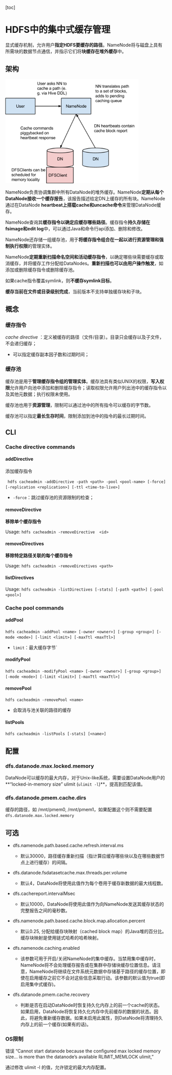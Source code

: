 [toc]

# HDFS中的集中式缓存管理

显式缓存机制，允许用户**指定HDFS要缓存的路径**。NameNode将与磁盘上具有所需块的数据节点通信，并指示它们将**块缓存在堆外缓存**中。

## 架构

<img src="pics/caching.png" alt="Caching Architecture" style="zoom:80%;" />

NameNode负责协调集群中所有DataNode的堆外缓存。NameNode**定期从每个DataNode接收一个缓存报告**，该报告描述给定DN上缓存的所有块。NameNode通过在DataNode **heartbeat上搭载cache和uncache命令**来管理DataNode缓存。

NameNode查询其**缓存指令以确定应缓存哪些路径**。缓存指令**持久存储在fsimage和edit log**中，可以通过Java和命令行api添加、删除和修改。

NameNode还存储一组缓存池，用于**将缓存指令组合在一起以进行资源管理和强制执行权限**的管理实体。

NameNode**定期重新扫描命名空间和活动缓存指令**，以确定哪些块需要缓存或取消缓存，并将缓存工作分配给DataNodes。**重新扫描也可以由用户操作触发**，如添加或删除缓存指令或删除缓存池。

如果cache指令覆盖symlink，则**不缓存symlink目标**。

**缓存当前在文件或目录级别完成**，当前版本不支持单独缓存块和子块。

## 概念

### 缓存指令

*cache directive* ：定义被缓存的路径（文件/目录）。目录只会缓存以及子文件，不会递归缓存；

- 可以指定缓存副本因子数和过期时间；

### 缓存池

缓存池是用于**管理缓存指令组的管理实体**。缓存池具有类似UNIX的权限，**写入权限**允许用户向池中添加和删除缓存指令；读取权限允许用户列出池中的缓存指令以及其他元数据；执行权限未使用。

缓存池也用于**资源管理**，限制可以通过池中的所有指令可以缓存的字节数。

缓存池可以指定**最长生存时间**，限制添加到池中的指令的最长过期时间。

## CLI

### Cache directive commands

#### addDirective

添加缓存指令

` hdfs cacheadmin -addDirective -path <path> -pool <pool-name> [-force] [-replication <replication>] [-ttl <time-to-live>]`

- `-force`：跳过缓存池的资源限制的检查；

#### removeDirective

**移除单个缓存指令**

Usage: `hdfs cacheadmin -removeDirective  <id>`

#### removeDirectives

**移除特定路径关联的每个缓存指令**

Usage: `hdfs cacheadmin -removeDirectives <path>`

#### listDirectives

Usage: `hdfs cacheadmin -listDirectives [-stats] [-path <path>] [-pool <pool>]`

### Cache pool commands

#### addPool

`hdfs cacheadmin -addPool <name> [-owner <owner>] [-group <group>] [-mode <mode>] [-limit <limit>] [-maxTtl <maxTtl>]`

- `limit`：最大缓存字节`

#### modifyPool

`hdfs cacheadmin -modifyPool <name> [-owner <owner>] [-group <group>] [-mode <mode>] [-limit <limit>] [-maxTtl <maxTtl>]`

#### removePool

`hdfs cacheadmin -removePool <name>`

- 会取消与池关联的路径的缓存

#### listPools

 `hdfs cacheadmin -listPools [-stats] [<name>]`



## 配置

### dfs.datanode.max.locked.memory

DataNode可以缓存的最大内存，对于Unix-like系统，需要设置DataNode用户的**“locked-in-memory size” ulimit (`ulimit -l`)**，提高到匹配该值。

### dfs.datanode.pmem.cache.dirs

缓存的路径，如 /mnt/pmem0, /mnt/pmem1，如果配置这个则不需要配置`dfs.datanode.max.locked.memory`





## 可选

- dfs.namenode.path.based.cache.refresh.interval.ms
  - 默认30000，路径缓存重新扫描（指计算应缓存哪些块以及在哪些数据节点上进行缓存）的间隔。

- dfs.datanode.fsdatasetcache.max.threads.per.volume
  - 默认4，DataNode将使用此值作为每个卷用于缓存新数据的最大线程数。

- dfs.cachereport.intervalMsec
  - 默认10000，DataNode将使用此值作为向NameNode发送其缓存状态的完整报告之间的毫秒数。

- dfs.namenode.path.based.cache.block.map.allocation.percent
  - 默认0.25, 分配给缓存块映射（cached block map）的Java堆的百分比。缓存块映射是使用链式哈希的哈希映射。

- dfs.namenode.caching.enabled
  - 该参数可用于开启/关闭NameNode的集中缓存。当禁用集中缓存时，NameNode将不会处理缓存报告或在集群中存储块缓存位置信息。请注意，NameNode将继续在文件系统元数据中存储基于路径的缓存位置，即使在启用缓存之前它不会对这些信息采取行动。该参数的默认值为true(即启用集中式缓存)。
- dfs.datanode.pmem.cache.recovery
  - 判断是否在启动DataNode时恢复持久化内存上的前一个cache的状态。如果启用，DataNode将恢复持久化内存中先前缓存的数据的状态。因此，将避免重新缓存数据。如果未启用此属性，则DataNode将清理持久内存上的前一个缓存(如果有的话)。

### OS限制

错误 “Cannot start datanode because the configured max locked memory size… is more than the datanode’s available RLIMIT_MEMLOCK ulimit,”

通过修改 ulimit -l 的值，允许锁定的最大内存配置。